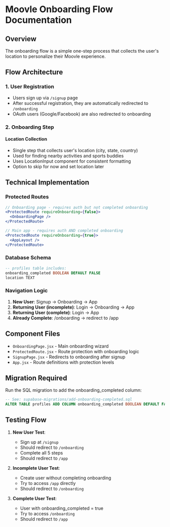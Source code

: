 # Moovle Onboarding Flow Documentation

## Overview

The onboarding flow is a simple one-step process that collects the user's location to personalize their Moovle experience.

## Flow Architecture

### 1. User Registration

- Users sign up via `/signup` page
- After successful registration, they are automatically redirected to `/onboarding`
- OAuth users (Google/Facebook) are also redirected to onboarding

### 2. Onboarding Step

#### Location Collection

- Single step that collects user's location (city, state, country)
- Used for finding nearby activities and sports buddies
- Uses LocationInput component for consistent formatting
- Option to skip for now and set location later

## Technical Implementation

### Protected Routes

```jsx
// Onboarding page - requires auth but not completed onboarding
<ProtectedRoute requireOnboarding={false}>
  <OnboardingPage />
</ProtectedRoute>

// Main app - requires auth AND completed onboarding
<ProtectedRoute requireOnboarding={true}>
  <AppLayout />
</ProtectedRoute>
```

### Database Schema

```sql
-- profiles table includes:
onboarding_completed BOOLEAN DEFAULT FALSE
location TEXT
```

### Navigation Logic

1. **New User**: Signup → Onboarding → App
2. **Returning User (incomplete)**: Login → Onboarding → App
3. **Returning User (complete)**: Login → App
4. **Already Complete**: /onboarding → redirect to /app

## Component Files

- `OnboardingPage.jsx` - Main onboarding wizard
- `ProtectedRoute.jsx` - Route protection with onboarding logic
- `SignupPage.jsx` - Redirects to onboarding after signup
- `App.jsx` - Route definitions with protection levels

## Migration Required

Run the SQL migration to add the onboarding_completed column:

```sql
-- See: supabase-migrations/add-onboarding-completed.sql
ALTER TABLE profiles ADD COLUMN onboarding_completed BOOLEAN DEFAULT FALSE;
```

## Testing Flow

1. **New User Test**:

   - Sign up at `/signup`
   - Should redirect to `/onboarding`
   - Complete all 5 steps
   - Should redirect to `/app`

2. **Incomplete User Test**:

   - Create user without completing onboarding
   - Try to access `/app` directly
   - Should redirect to `/onboarding`

3. **Complete User Test**:
   - User with onboarding_completed = true
   - Try to access `/onboarding`
   - Should redirect to `/app`
